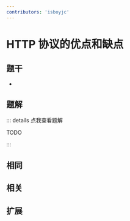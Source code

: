 ```yaml
---
contributors: 'isboyjc'
---
```


# HTTP 协议的优点和缺点


## 题干

- 



## 题解

::: details 点我查看题解

  TODO

:::



## 相同


## 相关


## 扩展

